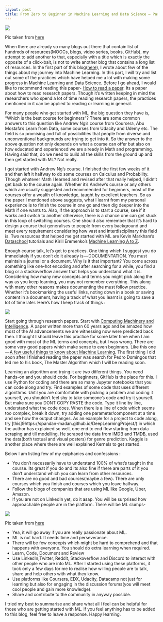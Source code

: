 ```yaml
---
layout: post
title: From Zero to Beginner in Machine Learning and Data Science — Part 2
---
```

![](https://cdn-images-1.medium.com/max/1500/1*ZkZS46p7Lbw-PDBtPMfEEw.jpeg)
<p class="caption">Pic taken from <a href='https://www.cloudirec.com/blog/learn-machine-learning-in-15-minutes/'>here</a></p>
 
 When there are already so many blogs out there that contain list of hundreds of resources(MOOCs, blogs, video series, books, GitHub), my attempt to add another to that, especially with a title which is exactly the opposite of a click-bait, is not to write another blog that contains a long list of resources. <!--break-->In the first part of this blog([here](https://theimgclist.github.io/MachineLearning1/)), I wrote about few of the things about my journey into Machine Learning. In this part, I will try and list out some of the practices which have helped me a lot with making some progress in Machine Learning and Data Science. Before I go ahead, I would like to recommend reading this paper- [How to read a paper](https://www.google.co.in/url?sa=t&rct=j&q=&esrc=s&source=web&cd=1&cad=rja&uact=8&ved=0ahUKEwid28HF0a_YAhUG5o8KHRLQCdAQFggoMAA&url=http%3A%2F%2Fccr.sigcomm.org%2Fonline%2Ffiles%2Fp83-keshavA.pdf&usg=AOvVaw3XAM4Y6Gz7gnWK-S2t_prz). Its a paper about how to read research papers. Though it’s written keeping in mind the researchers who spend a lot of time reading research papers, the practices mentioned in it can be applied to reading or learning in general.
 
 
 For many people who get started with ML, the big question they have is, “Which is the best course for beginners”? There are some common answers to this question like Andrew Ng’s course from Coursera, Abu Mostafa’s Learn from Data, some courses from Udacity and Udemy etc. The field is so promising and full of possibilities that people from diverse and unconventional backgrounds are trying to get into it. So the answer to the above question not only depends on what a course can offer but also on how educated and experienced we are already in Math and programming. Having said that, do we need to build all the skills from the ground up and then get started with ML? Not really.
 
 
 I got started with Andrew Ng’s course. I finished the first few weeks of it and then left it halfway to do some courses on Calculus and Probability. Though whatever Math I learned and revised after that really helped, I didn’t get back to the course again. Whether it’s Andrew’s course or any others which are usually suggested and recommended for beginners, most of the courses offer a wealth of knowledge, taught by excellent teachers. So as the paper I mentioned above suggests, what I learnt from my personal experience is to finish the course in one go and then dig deeper into the Math if one wants to. Also, if the approach is to start a course, see if it works and switch to another otherwise, there is a chance one can get stuck in this loop of switching courses. One should also remember that it’s hard to design a course that generalises to people from every background and meet every requirement considering how vast and interdisciplinary this field is. Two resources that helped me get started with ML are Kevin Markham’s [Dataschool](http://www.dataschool.io/) tutorials and Kirill Eremenko’s [Machine Learning A to Z](https://www.udemy.com/machinelearning/).
 
 
 Enough course talk, let’s get to practices. One thing which I suggest you do immediately if you don’t do it already is — DOCUMENTATION. You must maintain a journal or a document. Why is it that important? You come across something like one-hot encoding and after searching for a while, you find a blog or a stackoverflow answer that helps you understand what it is. Considering how many new concepts and terms you might pick along the way as you keep learning, you may not remember everything. This along with many other reasons makes documenting the must follow practice. Whether it’s bookmarking the useful links, noting down in a book or saving content in a document, having a track of what you learnt is going to save a lot of time later. Here’s how I keep track of things :
 
 
 ![](https://cdn-images-1.medium.com/max/600/1*1XN3raFSuq_aD36MJqsRkA.jpeg)
 
 
 Start going through research papers. Start with [Computing Machinery and Intelligence](https://www.google.co.in/url?sa=t&rct=j&q=&esrc=s&source=web&cd=1&cad=rja&uact=8&ved=0ahUKEwiTpKOahsbYAhWBRo8KHRZABSIQFggtMAA&url=https%3A%2F%2Fwww.csee.umbc.edu%2Fcourses%2F471%2Fpapers%2Fturing.pdf&usg=AOvVaw0Bm_LDFb7eLjzmCNrEgA2s). A paper written more than 60 years ago and be amazed how most of the AI advancements we are witnessing now were predicted back then. I thought I should leave this practice for some later time when I am good with most of the ML terms and concepts, but I was wrong. There are some very good papers which make sense to even beginners. Like this one — [A few useful things to know about Machine Learning](https://www.google.co.in/url?sa=t&rct=j&q=&esrc=s&source=web&cd=3&cad=rja&uact=8&ved=0ahUKEwitrYL6h8bYAhXJN48KHTrnBz4QFggzMAI&url=https%3A%2F%2Fhomes.cs.washington.edu%2F~pedrod%2Fpapers%2Fcacm12.pdf&usg=AOvVaw3WpJHCReT1Fs18c7CNtiCy). The first thing I did soon after I finished reading the paper was search for Pedro Domingos that led me to his book, The Master Algorithm which I will be reading soon.
 
 
 Learning an algorithm and trying it are two different things. You need hands-on and you should code. For beginners, GitHub is the place for this. I use Python for coding and there are so many Jupyter notebooks that you can code along and try. Find examples of some code that uses different algorithms. Until you are comfortable with picking a problem and coding it yourself, you shouldn’t feel shy to take someone’s code and try it yourself. But make sure you DONT COPY PASTE the code. Type it line by line, understand what the code does. When there is a line of code which seems too complex, break it down, try adding one parameter/component at a time and see how the output changes. As an example for a project to code along, try [this]9https://spandan-madan.github.io/DeepLearningProject/) in which the author has explained so well, one end to end flow starting from data scraping and till modelling. He scraped the data from IMDB and TMDB, used the data(both textual and visual posters) for genre prediction. Kaggle is another place where there are well explained Kernels to get started.
 
 
 Below I am listing few of my epiphanies and confessions :

* You don’t necessarily have to understand 100% of what’s taught in the course. Its great if you do and its also fine if there are parts of it you don’t understand which you can learn from other resources.
* There are no good and bad courses(maybe a few). There are only courses which you finish and courses which you leave halfway.
* Follow the blogs of companies that are using ML like Google, Uber, Amazon.
* If you are not on LinkedIn yet, do it asap. You will be surprised how approachable people are in the platform.
There will be ML slumps-

![](https://cdn-images-1.medium.com/max/600/1*SlgzQcnAXQXH2yZTrTAddQ.jpeg)
<p class="caption">Pic taken from <a href="https://fictionophile.wordpress.com/2017/10/14/i-love-to-read-but-im-in-a-slump/">here</a></p>


* Yea, it will go away if you are really passionate about ML.
* ML is not hard. It needs time and perseverance.
* There will be few concepts which might be hard to comprehend and that happens with everyone. You should do extra learning when required.
* Learn, Code, Document and Review
* Use LinkedIn,Twitter, Reddit, Stackoverflow and Discord to interact with other people who are into ML. After I started using these platforms, it took only a few days for me to realise how willing people are to talk, share and help others with what they know.
* Use platforms like Coursera, EDX, Udacity, Datacamp not just for learning but also for engaging in the discussion forums(you will meet cool people and gain more knowledge).
* Share and contribute to the community in anyway possible.  

I tried my best to summarise and share what all I feel can be helpful for those who are getting started with ML. If you feel anything has to be added to this blog, feel free to leave a response. Happy learning.
